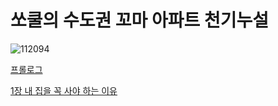 # 쏘쿨의 수도권 꼬마 아파트 천기누설

![112094](https://user-images.githubusercontent.com/38601441/39092314-3599b5be-4646-11e8-84de-4de991c51f93.jpg)

[프롤로그](https://github.com/DongyeobBook/socoolMetropolitanLittleApartment/blob/master/summary/prologue.md)

[1장 내 집을 꼭 사야 하는 이유](https://github.com/DongyeobBook/socoolMetropolitanLittleApartment/blob/master/summary/1.md)
